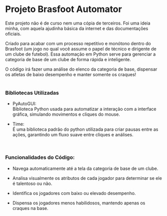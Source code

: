 # Projeto Brasfoot Automator #

Este projeto não é de curso nem uma cópia de terceiros. Foi uma ideia minha, com aquela ajudinha básica da internet e das documentações oficiais. 

Criado para acabar com um processo repetitivo e monótono dentro do Brasfoot (um jogo no qual você assume o papel de técnico e dirigente de um clube de futebol). Essa automação em Python serve para gerenciar a categoria de base de um clube de forma rápida e inteligente. 

O código irá fazer uma análise do elenco da categoria de base, dispensar os atletas de baixo desempenho e manter somente os craques!     
<br/>

### Bibliotecas Utilizadas ###

* PyAutoGUI: <br/> 
Biblioteca Python usada para automatizar a interação com a interface gráfica, simulando movimentos e cliques do mouse.

* Time: <br/>
É uma biblioteca padrão do python utilizada para criar pausas entre as ações, garantindo um fluxo suave entre cliques e análises.
<br/>

### Funcionalidades do Código: ###

* Navega automaticamente até a tela da categoria de base de um clube.

* Analisa visualmente os atributos de cada jogador para determinar se ele é talentoso ou não.

* Identifica os jogadores com baixo ou elevado desempenho. 

* Dispensa os jogadores menos habilidosos, mantendo apenas os craques na base.
